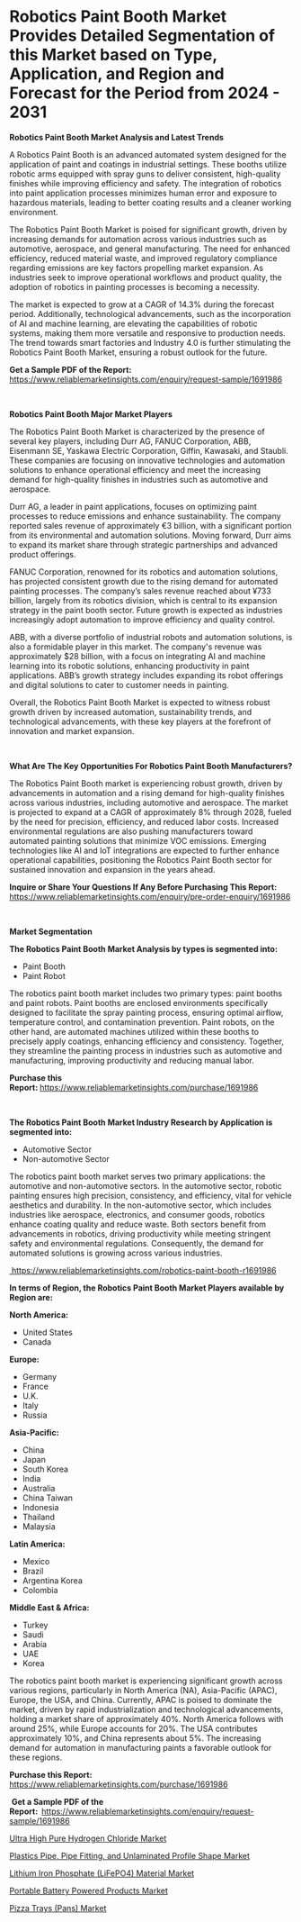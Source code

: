 <p><h1>Robotics Paint Booth Market Provides Detailed Segmentation of this Market based on Type, Application, and Region and Forecast for the Period from 2024 - 2031</h1></p><p><strong>Robotics Paint Booth Market Analysis and Latest Trends</strong></p>
<p><p>A Robotics Paint Booth is an advanced automated system designed for the application of paint and coatings in industrial settings. These booths utilize robotic arms equipped with spray guns to deliver consistent, high-quality finishes while improving efficiency and safety. The integration of robotics into paint application processes minimizes human error and exposure to hazardous materials, leading to better coating results and a cleaner working environment.</p><p>The Robotics Paint Booth Market is poised for significant growth, driven by increasing demands for automation across various industries such as automotive, aerospace, and general manufacturing. The need for enhanced efficiency, reduced material waste, and improved regulatory compliance regarding emissions are key factors propelling market expansion. As industries seek to improve operational workflows and product quality, the adoption of robotics in painting processes is becoming a necessity.</p><p>The market is expected to grow at a CAGR of 14.3% during the forecast period. Additionally, technological advancements, such as the incorporation of AI and machine learning, are elevating the capabilities of robotic systems, making them more versatile and responsive to production needs. The trend towards smart factories and Industry 4.0 is further stimulating the Robotics Paint Booth Market, ensuring a robust outlook for the future.</p></p>
<p><strong>Get a Sample PDF of the Report:&nbsp;</strong> <a href="https://www.reliablemarketinsights.com/enquiry/request-sample/1691986?utm_campaign=1570&utm_medium=2&utm_source=Github&utm_content=ia&utm_term=18102024&utm_id=robotics-paint-booth">https://www.reliablemarketinsights.com/enquiry/request-sample/1691986</a></p>
<p>&nbsp;</p>
<p><strong>Robotics Paint Booth Major Market Players</strong></p>
<p><p>The Robotics Paint Booth Market is characterized by the presence of several key players, including Durr AG, FANUC Corporation, ABB, Eisenmann SE, Yaskawa Electric Corporation, Giffin, Kawasaki, and Staubli. These companies are focusing on innovative technologies and automation solutions to enhance operational efficiency and meet the increasing demand for high-quality finishes in industries such as automotive and aerospace.</p><p>Durr AG, a leader in paint applications, focuses on optimizing paint processes to reduce emissions and enhance sustainability. The company reported sales revenue of approximately €3 billion, with a significant portion from its environmental and automation solutions. Moving forward, Durr aims to expand its market share through strategic partnerships and advanced product offerings.</p><p>FANUC Corporation, renowned for its robotics and automation solutions, has projected consistent growth due to the rising demand for automated painting processes. The company’s sales revenue reached about ¥733 billion, largely from its robotics division, which is central to its expansion strategy in the paint booth sector. Future growth is expected as industries increasingly adopt automation to improve efficiency and quality control.</p><p>ABB, with a diverse portfolio of industrial robots and automation solutions, is also a formidable player in this market. The company's revenue was approximately $28 billion, with a focus on integrating AI and machine learning into its robotic solutions, enhancing productivity in paint applications. ABB’s growth strategy includes expanding its robot offerings and digital solutions to cater to customer needs in painting.</p><p>Overall, the Robotics Paint Booth Market is expected to witness robust growth driven by increased automation, sustainability trends, and technological advancements, with these key players at the forefront of innovation and market expansion.</p></p>
<p>&nbsp;</p>
<p><strong>What Are The Key Opportunities For Robotics Paint Booth Manufacturers?</strong></p>
<p><p>The Robotics Paint Booth market is experiencing robust growth, driven by advancements in automation and a rising demand for high-quality finishes across various industries, including automotive and aerospace. The market is projected to expand at a CAGR of approximately 8% through 2028, fueled by the need for precision, efficiency, and reduced labor costs. Increased environmental regulations are also pushing manufacturers toward automated painting solutions that minimize VOC emissions. Emerging technologies like AI and IoT integrations are expected to further enhance operational capabilities, positioning the Robotics Paint Booth sector for sustained innovation and expansion in the years ahead.</p></p>
<p><strong>Inquire or Share Your Questions If Any Before Purchasing This Report:</strong> <a href="https://www.reliablemarketinsights.com/enquiry/pre-order-enquiry/1691986?utm_campaign=1570&utm_medium=2&utm_source=Github&utm_content=ia&utm_term=18102024&utm_id=robotics-paint-booth">https://www.reliablemarketinsights.com/enquiry/pre-order-enquiry/1691986</a></p>
<p>&nbsp;</p>
<p><strong>Market Segmentation</strong></p>
<p><strong>The Robotics Paint Booth Market Analysis by types is segmented into:</strong></p>
<p><ul><li>Paint Booth</li><li>Paint Robot</li></ul></p>
<p><p>The robotics paint booth market includes two primary types: paint booths and paint robots. Paint booths are enclosed environments specifically designed to facilitate the spray painting process, ensuring optimal airflow, temperature control, and contamination prevention. Paint robots, on the other hand, are automated machines utilized within these booths to precisely apply coatings, enhancing efficiency and consistency. Together, they streamline the painting process in industries such as automotive and manufacturing, improving productivity and reducing manual labor.</p></p>
<p><strong>Purchase this Report:&nbsp;</strong><a href="https://www.reliablemarketinsights.com/purchase/1691986?utm_campaign=1570&utm_medium=2&utm_source=Github&utm_content=ia&utm_term=18102024&utm_id=robotics-paint-booth">https://www.reliablemarketinsights.com/purchase/1691986</a></p>
<p>&nbsp;</p>
<p><strong>The Robotics Paint Booth Market Industry Research by Application is segmented into:</strong></p>
<p><ul><li>Automotive Sector</li><li>Non-automotive Sector</li></ul></p>
<p><p>The robotics paint booth market serves two primary applications: the automotive and non-automotive sectors. In the automotive sector, robotic painting ensures high precision, consistency, and efficiency, vital for vehicle aesthetics and durability. In the non-automotive sector, which includes industries like aerospace, electronics, and consumer goods, robotics enhance coating quality and reduce waste. Both sectors benefit from advancements in robotics, driving productivity while meeting stringent safety and environmental regulations. Consequently, the demand for automated solutions is growing across various industries.</p></p>
<p><a href="https://www.reliablemarketinsights.com/robotics-paint-booth-r1691986?utm_campaign=1570&utm_medium=2&utm_source=Github&utm_content=ia&utm_term=18102024&utm_id=robotics-paint-booth">&nbsp;https://www.reliablemarketinsights.com/robotics-paint-booth-r1691986</a></p>
<p><strong>In terms of Region, the Robotics Paint Booth Market Players available by Region are:</strong></p>
<p>
    <p> <strong> North America: </strong>
        <ul>
            <li>United States</li>
            <li>Canada</li>
        </ul>
        </p> 
    <p> <strong> Europe: </strong>
        <ul>
            <li>Germany</li>
            <li>France</li>
            <li>U.K.</li>
            <li>Italy</li>
            <li>Russia</li>
        </ul>
        </p> 
    <p> <strong> Asia-Pacific: </strong>
        <ul>
            <li>China</li>
            <li>Japan</li>
            <li>South Korea</li>
            <li>India</li>
            <li>Australia</li>
            <li>China Taiwan</li>
            <li>Indonesia</li>
            <li>Thailand</li>
            <li>Malaysia</li>
        </ul>
        </p> 
    <p> <strong> Latin America: </strong>
        <ul>
            <li>Mexico</li>
            <li>Brazil</li>
            <li>Argentina Korea</li>
            <li>Colombia</li>
        </ul>
        </p> 
    <p> <strong> Middle East & Africa: </strong>
        <ul>
            <li>Turkey</li>
            <li>Saudi</li>
            <li>Arabia</li>
            <li>UAE</li>
            <li>Korea</li>
        </ul>
    </p>
    </p>
<p><p>The robotics paint booth market is experiencing significant growth across various regions, particularly in North America (NA), Asia-Pacific (APAC), Europe, the USA, and China. Currently, APAC is poised to dominate the market, driven by rapid industrialization and technological advancements, holding a market share of approximately 40%. North America follows with around 25%, while Europe accounts for 20%. The USA contributes approximately 10%, and China represents about 5%. The increasing demand for automation in manufacturing paints a favorable outlook for these regions.</p></p>
<p><strong>Purchase this Report: </strong><a href="https://www.reliablemarketinsights.com/purchase/1691986?utm_campaign=1570&utm_medium=2&utm_source=Github&utm_content=ia&utm_term=18102024&utm_id=robotics-paint-booth">https://www.reliablemarketinsights.com/purchase/1691986</a></p>
<p>&nbsp;<strong>Get a Sample PDF of the Report:&nbsp;&nbsp;</strong><a href="https://www.reliablemarketinsights.com/enquiry/request-sample/1691986?utm_campaign=1570&utm_medium=2&utm_source=Github&utm_content=ia&utm_term=18102024&utm_id=robotics-paint-booth">https://www.reliablemarketinsights.com/enquiry/request-sample/1691986</a></p>
<p><strong></strong></p>
<p><p><a href="https://www.linkedin.com/pulse/exploring-ultra-high-pure-hydrogen-chloride-market-dynamics-global-4x1xe?utm_campaign=1570&utm_medium=2&utm_source=Github&utm_content=ia&utm_term=18102024&utm_id=robotics-paint-booth">Ultra High Pure Hydrogen Chloride Market</a></p><p><a href="https://www.linkedin.com/pulse/plastics-pipe-fitting-unlaminated-profile-shape-market-maturity-7pnhe?utm_campaign=1570&utm_medium=2&utm_source=Github&utm_content=ia&utm_term=18102024&utm_id=robotics-paint-booth">Plastics Pipe, Pipe Fitting, and Unlaminated Profile Shape Market</a></p><p><a href="https://www.linkedin.com/pulse/global-lithium-iron-phosphate-lifepo4-material-industry-research-kcmze?utm_campaign=1570&utm_medium=2&utm_source=Github&utm_content=ia&utm_term=18102024&utm_id=robotics-paint-booth">Lithium Iron Phosphate (LiFePO4) Material Market</a></p><p><a href="https://www.linkedin.com/pulse/in-depth-analysis-global-portable-battery-powered-products-bedae?utm_campaign=1570&utm_medium=2&utm_source=Github&utm_content=ia&utm_term=18102024&utm_id=robotics-paint-booth">Portable Battery Powered Products Market</a></p><p><a href="https://www.linkedin.com/pulse/decoding-pizza-trays-pans-industry-dynamics-strategic-imperatives-qe7of?utm_campaign=1570&utm_medium=2&utm_source=Github&utm_content=ia&utm_term=18102024&utm_id=robotics-paint-booth">Pizza Trays (Pans) Market</a></p></p>